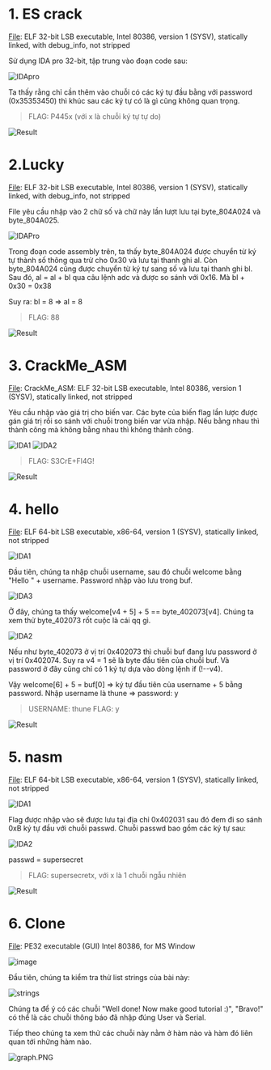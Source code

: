 # 1. ES crack
[File](https://github.com/thune-work/Release_1/tree/main/File/ES%20crack): ELF 32-bit LSB executable, Intel 80386, version 1 (SYSV), statically linked, with debug_info, not stripped

Sử dụng IDA pro 32-bit, tập trung vào đoạn code sau:

![IDApro](https://github.com/thune-work/Release_1/blob/main/Image/ES%20crack/IDApro.PNG)

Ta thấy rằng chỉ cần thêm vào chuỗi có các ký tự đầu bằng với password (0x35353450) thì khúc sau các ký tự có là gì cũng không quan trọng.

>FLAG: P445x (với x là chuỗi ký tự tự do)

![Result](https://github.com/thune-work/Release_1/blob/main/Image/ES%20crack/Result.PNG)

# 2.Lucky
[File](https://github.com/thune-work/Release_1/tree/main/File/Lucky):  ELF 32-bit LSB executable, Intel 80386, version 1 (SYSV), statically linked, with debug_info, not stripped

File yêu cầu nhập vào 2 chữ số và chữ này lần lượt lưu tại byte_804A024 và byte_804A025.

![IDAPro](https://github.com/thune-work/Release_1/blob/main/Image/Lucky/IDAPro.PNG)

Trong đoạn code assembly trên, ta thấy byte_804A024 được chuyển từ ký tự thành số thông qua trừ cho 0x30 và lưu tại thanh ghi al. Còn byte_804A024 cũng được chuyển từ ký tự sang số và lưu tại thanh ghi bl. Sau đó, al = al + bl qua câu lệnh adc và được so sánh với 0x16. Mà bl + 0x30 = 0x38

Suy ra: bl = 8 => al = 8

>FLAG: 88

![Result](https://github.com/thune-work/Release_1/blob/main/Image/Lucky/Result.PNG)

# 3. CrackMe_ASM
[File](https://github.com/thune-work/Release_1/tree/main/File/CrackMe_ASM): CrackMe_ASM: ELF 32-bit LSB executable, Intel 80386, version 1 (SYSV), statically linked, not stripped

Yêu cầu nhập vào giá trị cho biến var. Các byte của biến flag lần lược được gán giá trị rồi so sánh với chuỗi trong biến var vừa nhập. Nếu bằng nhau thì thành công mà không bằng nhau thì không thành công.

![IDA1](https://github.com/thune-work/Release_1/blob/main/Image/CrackMe_ASM/IDA1.PNG)
![IDA2](https://github.com/thune-work/Release_1/blob/main/Image/CrackMe_ASM/IDA2.PNG)

>FLAG: S3CrE+Fl4G!

![Result](https://github.com/thune-work/Release_1/blob/main/Image/CrackMe_ASM/Result.PNG)

# 4. hello
[File](https://github.com/thune-work/Release_1/tree/main/File/hello): ELF 64-bit LSB executable, x86-64, version 1 (SYSV), statically linked, not stripped

![IDA1](https://github.com/thune-work/Release_1/blob/main/Image/hello/IDA1.PNG)

Đầu tiên, chúng ta nhập chuỗi username, sau đó chuỗi welcome bằng "Hello " + username. Password nhập vào lưu trong buf.

![IDA3](https://github.com/thune-work/Release_1/blob/main/Image/hello/IDA3.PNG)

Ở đây, chúng ta thấy welcome[v4 + 5] + 5 == byte_402073[v4]. Chúng ta xem thử byte_402073 rốt cuộc là cái qq gì.

![IDA2](https://github.com/thune-work/Release_1/blob/main/Image/hello/IDA2.PNG)

Nếu như byte_402073 ở vị trí 0x402073 thì chuỗi buf đang lưu password ở vị trí 0x402074. Suy ra v4 = 1 sẽ là byte đầu tiên của chuỗi buf. Và password ở đây cũng chỉ có 1 ký tự dựa vào dòng lệnh if (!--v4).

Vậy welcome[6] + 5 = buf[0] => ký tự đầu tiên của username + 5 bằng password. Nhập username là thune => password: y

>USERNAME: thune FLAG: y

![Result](https://github.com/thune-work/Release_1/blob/main/Image/hello/Result.PNG)

# 5. nasm
[File](https://github.com/thune-work/Release_1/tree/main/File/nasm): ELF 64-bit LSB executable, x86-64, version 1 (SYSV), statically linked, not stripped

![IDA1](https://github.com/thune-work/Release_1/blob/main/Image/nasm/IDA1.PNG)

Flag được nhập vào sẽ được lưu tại địa chỉ 0x402031 sau đó đem đi so sánh 0xB ký tự đầu với chuỗi passwd. Chuỗi passwd bao gồm các ký tự sau:

![IDA2](https://github.com/thune-work/Release_1/blob/main/Image/nasm/IDA2.PNG)

passwd = supersecret

> FLAG: supersecretx, với x là 1 chuỗi ngẫu nhiên

![Result](https://github.com/thune-work/Release_1/blob/main/Image/nasm/Result.PNG)

# 6. Clone
[File](https://github.com/thune-work/Release_1/tree/main/File/clone): PE32 executable (GUI) Intel 80386, for MS Window

![image]()

Đầu tiên, chúng ta kiểm tra thử list strings của bài này:

![strings]()

Chúng ta để ý có các chuỗi "Well done! Now make good tutorial :)", "Bravo!" có thể là các chuỗi thông báo đã nhập đúng User và Serial.

Tiếp theo chúng ta xem thử các chuỗi này nằm ở hàm nào và hàm đó liên quan tới những hàm nào.

![graph.PNG]()

